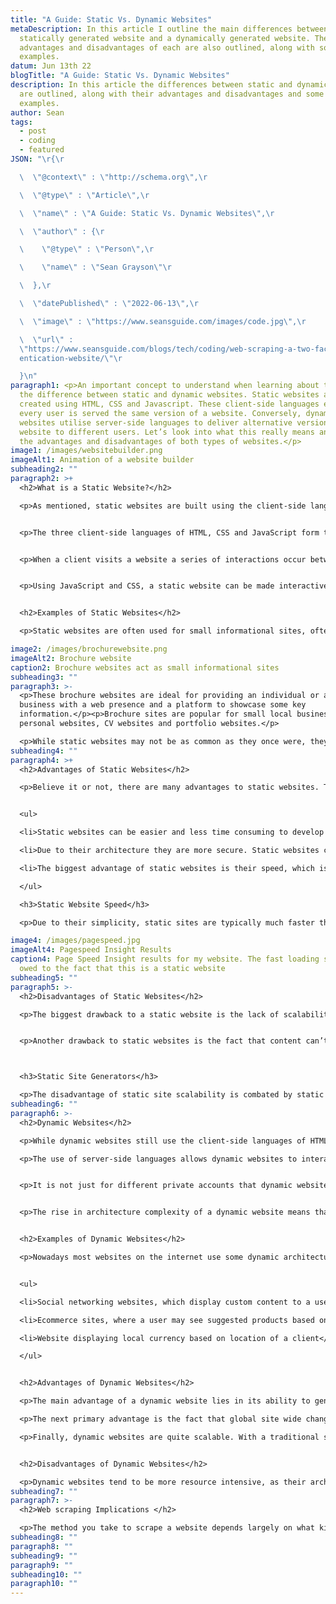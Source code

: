 ```yaml
---
title: "A Guide: Static Vs. Dynamic Websites"
metaDescription: In this article I outline the main differences between a
  statically generated website and a dynamically generated website. The main
  advantages and disadvantages of each are also outlined, along with some
  examples.
datum: Jun 13th 22
blogTitle: "A Guide: Static Vs. Dynamic Websites"
description: In this article the differences between static and dynamic websites
  are outlined, along with their advantages and disadvantages and some common
  examples.
author: Sean
tags:
  - post
  - coding
  - featured
JSON: "\r{\r

  \  \"@context\" : \"http://schema.org\",\r

  \  \"@type\" : \"Article\",\r

  \  \"name\" : \"A Guide: Static Vs. Dynamic Websites\",\r

  \  \"author\" : {\r

  \    \"@type\" : \"Person\",\r

  \    \"name\" : \"Sean Grayson\"\r

  \  },\r

  \  \"datePublished\" : \"2022-06-13\",\r

  \  \"image\" : \"https://www.seansguide.com/images/code.jpg\",\r

  \  \"url\" :
  \"https://www.seansguide.com/blogs/tech/coding/web-scraping-a-two-factor-auth\
  entication-website/\"\r

  }\n"
paragraph1: <p>An important concept to understand when learning about the web is
  the difference between static and dynamic websites. Static websites are
  created using HTML, CSS and Javascript. These client-side languages ensure
  every user is served the same version of a website. Conversely, dynamic
  websites utilise server-side languages to deliver alternative versions of a
  website to different users. Let’s look into what this really means and explore
  the advantages and disadvantages of both types of websites.</p>
image1: /images/websitebuilder.png
imageAlt1: Animation of a website builder
subheading2: ""
paragraph2: >+
  <h2>What is a Static Website?</h2>

  <p>As mentioned, static websites are built using the client-side languages of HTML, CSS and JavaScript. But what does this actually mean? Well, a client is anyone who visits a website. As you read this article, you are in fact a client of this website. A client-side language is a coding language that is processed on the client’s side. This “processing” is taken care of by the client’s web browser, for example Google Chrome, Microsoft Edge, Safari, or whatever browser the client is using when they visit a website.</p>


  <p>The three client-side languages of HTML, CSS and JavaScript form the building blocks of today’s web. HTML files provide the structure of a website while CSS provides the styling. JavaScript contributes by providing functionality to different elements on a website, for example a button that displays more information when clicked. </p>


  <p>When a client visits a website a series of interactions occur between the client’s device and the server which stores the website. The client’s browser requests the files required to display the website on the client’s device. In the case of a static website, the server simply sends the required HTML, CSS and JavaScript files to the client’s browser. During this exchange between the client and the server, none of the files required for the website are altered. This means that every client who requests the website from the server is delivered the exact same content, meaning the website is the same for everyone who visits. </p>


  <p>Using JavaScript and CSS, a static website can be made interactive, but the term “static website” arises from the fact that the content is essentially the same. A static website does not depend on a database design whereby different information is pulled from the database and displayed depending on the client. </p>


  <h2>Examples of Static Websites</h2>

  <p>Static websites are often used for small informational sites, often known as brochure websites. </p>

image2: /images/brochurewebsite.png
imageAlt2: Brochure website
caption2: Brochure websites act as small informational sites
subheading3: ""
paragraph3: >-
  <p>These brochure websites are ideal for providing an individual or a small
  business with a web presence and a platform to showcase some key
  information.</p><p>Brochure sites are popular for small local businesses,
  personal websites, CV websites and portfolio websites.</p>

  <p>While static websites may not be as common as they once were, they are still widely used across the web. In fact, static sites are even making a comeback in recent years due to some of their inherent advantages.</p>
subheading4: ""
paragraph4: >+
  <h2>Advantages of Static Websites</h2>

  <p>Believe it or not, there are many advantages to static websites. These advantages include:</p>


  <ul>

  <li>Static websites can be easier and less time consuming to develop and deploy</li>

  <li>Due to their architecture they are more secure. Static websites contain all the content they are going to display to a client in pre-generated files. This means they do not communicate with any databases, which is often a point of attack for hackers. </li>

  <li>The biggest advantage of static websites is their speed, which is a reason for their recent surge in popularity.</li>

  </ul>

  <h3>Static Website Speed</h3>

  <p>Due to their simplicity, static sites are typically much faster than clunky dynamic websites. In 2020 Google announced the roll out of <a href="https://backlinko.com/hub/seo/core-web-vitals" target="_blank">Web Core Vitals</a>. One of these core vitals is site speed. Google favors fast websites, and so it is no surprise that developers are returning to static sites as an attempt to climb the ever-competitive Google Rankings. </p>

image4: /images/pagespeed.jpg
imageAlt4: Pagespeed Insight Results
caption4: Page Speed Insight results for my website. The fast loading speed is
  owed to the fact that this is a static website
subheading5: ""
paragraph5: >-
  <h2>Disadvantages of Static Websites</h2>

  <p>The biggest drawback to a static website is the lack of scalability. As a static website is comprised of several HTML pages, any global website change must be made to each individual page. For example, imagine an owner of a static website wished to change a link in the footer section of their website. The footer area is found across all web pages and so the website owener would have to open up each HTML file to make the change. Thus, making updates to a static website can be time consuming, and is not practical for a large website. </p>


  <p>Another drawback to static websites is the fact that content can’t be customised for users. As every client receives the same web page, it is not possible to create unique experiences. For example, we can’t display alternate content to users based on their location or their previous visits to the website. </p>



  <h3>Static Site Generators</h3>

  <p>The disadvantage of static site scalability is combated by static site generators (SSG). These SSG have lead to a surge in popularity of static sites. SSG are tools which allows you to generate static websites using templates and data known as front matter. Using these templates, editing and compiling entire static sites is made much easier. In the case of the example above, if a website owener were to use a SSG, they would only have to change the code in thier footer template once, and it would then be inherited to each page. SSG are very handy tools, in fact I have built this very website using one! 
subheading6: ""
paragraph6: >-
  <h2>Dynamic Websites</h2>

  <p>While dynamic websites still use the client-side languages of HTML, CSS and JavaScript, they also make use of server-side languages. Server-side languages are programming languages that run on the server, performing specific tasks on a web page before it is sent to the clients browser. Examples of server-side languages include PHP, Python, Ruby and C#.</p>

  <p>The use of server-side languages allows dynamic websites to interact with databases and supply different users with alternative information. This architecture means that when a user requests a page, the server languages will pull the required information from various databases before constructing the HTML page and sending it to the client. A simple example of this is Facebook, whereby the content on the Facebook website is different depending on the user that is logged in. </p>


  <p>It is not just for different private accounts that dynamic websites are used for though. Content may be generated depending on where a client is requesting to access a website from or what the time is.</p>


  <p>The rise in architecture complexity of a dynamic website means that page loading times tend to be increased, especially if a user is requesting a lot of information and multiple databases must be queried. A client does not visualise this extended process however, and instead only experiences a slow load time.</p>


  <h2>Examples of Dynamic Websites</h2>

  <p>Nowadays most websites on the internet use some dynamic architecture. Common examples include:</p>


  <ul>

  <li>Social networking websites, which display custom content to a user once they are logged in</li>

  <li>Ecommerce sites, where a user may see suggested products based on their previous browsing activities</li>

  <li>Website displaying local currency based on location of a client</li>

  </ul>


  <h2>Advantages of Dynamic Websites</h2>

  <p>The main advantage of a dynamic website lies in its ability to generate custom experiences for visiting clients. Providing personalised content based on various factors means dynamic websites are more likely to display content that a user is interested in and create a better user experience. Good user experience creates good sentiment and increases the likelihood of a returning visitor. </p>

  <p>The next primary advantage is the fact that global site wide changes can be made easily, without the need to edit multiple HTML code files. This is vitally important for online businesses as they adapt to changing markets and expectations. </p>

  <p>Finally, dynamic websites are quite scalable. With a traditional static website each page is constructed individually and stored on the server. With a dynamic site the information is stored in a database and retrieved to build web pages automatically. </p>


  <h2>Disadvantages of Dynamic Websites</h2>

  <p>Dynamic websites tend to be more resource intensive, as their architecture inherently requires more organisation. Complications can arise in setting up various databases and ensuring all the different parts communicate with one another efficiently. Most dynamic websites are built using website builders, also known as content management systems (CMS) to handle these increased technicalities. Common examples include Wordpress and Wix. Due to their increase in behind the scenes logic, dynamic websites have increased processing in comparison to a static website. This increased processing can take time and may impact the performance of a site in terms of site speed. While modern dynamic sites are highly optimised, site speed will always be affected due to increased complexities. </p>
subheading7: ""
paragraph7: >-
  <h2>Web scraping Implications </h2>

  <p>The method you take to scrape a website depends largely on what kind of website you are attempting to scrape, or the specific content you are attempting to scrape. Using Python, Beautiful Soup and the Requests library may be used for static content or websites. For more complex content that is loaded dynamically or dynamic websites, web drivers and automation tools such as Selenium may be incorporated. I will be providing a guide shortly on how to decide what libraries to use when scraping a website!</p>
subheading8: ""
paragraph8: ""
subheading9: ""
paragraph9: ""
subheading10: ""
paragraph10: ""
---
```

